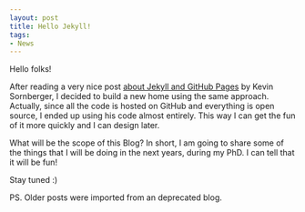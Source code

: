 ```yaml
---
layout: post
title: Hello Jekyll!
tags:
- News
---
```


Hello folks!

After reading a very nice post [about Jekyll and GitHub Pages](http://www.ksornberger.com/blog/blogging-with-jekyll-and-github/) by Kevin Sornberger, I decided to build a new home using the same approach. Actually, since all the code is hosted on GitHub and everything is open source, I ended up using his code almost entirely. This way I can get the fun of it more quickly and I can design later.

What will be the scope of this Blog? In short, I am going to share some of the things that I will be doing in the next years, during my PhD. I can tell that it will be fun!

Stay tuned :) 

PS. Older posts were imported from an deprecated blog.

